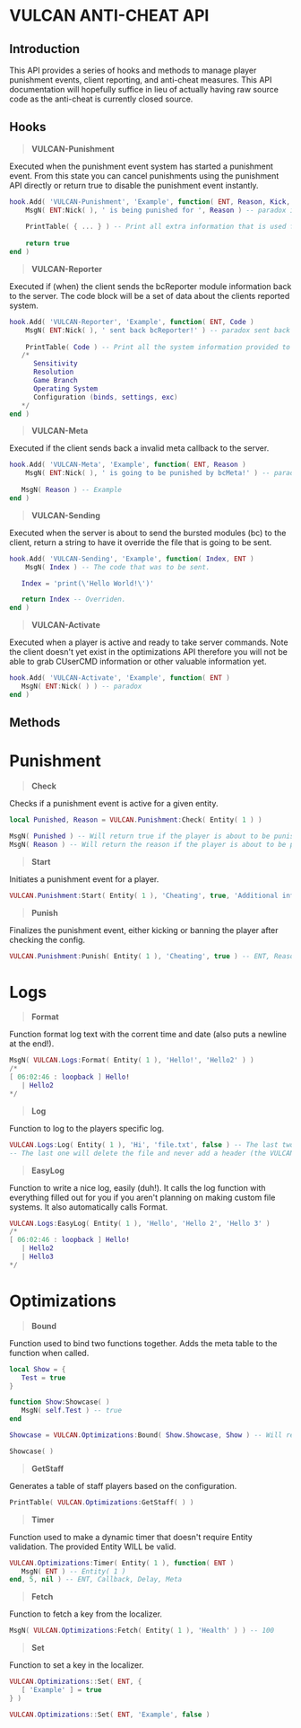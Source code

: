 # VULCAN ANTI-CHEAT API

## Introduction
This API provides a series of hooks and methods to manage player punishment events, client reporting, and anti-cheat measures. This API documentation will hopefully suffice in lieu of actually having raw source code as the anti-cheat is currently closed source.

## Hooks
> **VULCAN-Punishment**

Executed when the punishment event system has started a punishment event. From this state you can cancel punishments using the punishment API directly or return true to disable the punishment event instantly.
```lua
hook.Add( 'VULCAN-Punishment', 'Example', function( ENT, Reason, Kick,  ... )
	MsgN( ENT:Nick( ), ' is being punished for ', Reason ) -- paradox is being punished for Example
	
	PrintTable( { ... } ) -- Print all extra information that is used for the logging.
	
	return true
end )
```
> **VULCAN-Reporter**

Executed if (when) the client sends the bcReporter module information back to the server. The code block will be a set of data about the clients reported system.
```lua
hook.Add( 'VULCAN-Reporter', 'Example', function( ENT, Code )
	MsgN( ENT:Nick( ), ' sent back bcReporter!' ) -- paradox sent back bcReporter!
	
	PrintTable( Code ) -- Print all the system information provided to the server.
   /*
      Sensitivity
      Resolution
      Game Branch
      Operating System
      Configuration (binds, settings, exc)
   */
end )
```
> **VULCAN-Meta**

Executed if the client sends back a invalid meta callback to the server.
```lua
hook.Add( 'VULCAN-Meta', 'Example', function( ENT, Reason )
	MsgN( ENT:Nick( ), ' is going to be punished by bcMeta!' ) -- paradox is going to be punished by bcMeta!
	
   MsgN( Reason ) -- Example
end )
```
> **VULCAN-Sending**

Executed when the server is about to send the bursted modules (bc) to the client, return a string to have it override the file that is going to be sent.
```lua
hook.Add( 'VULCAN-Sending', 'Example', function( Index, ENT )
	MsgN( Index ) -- The code that was to be sent.

   Index = 'print(\'Hello World!\')'

   return Index -- Overriden.
end )
```
> **VULCAN-Activate**

Executed when a player is active and ready to take server commands. Note the client doesn't yet exist in the optimizations API therefore you will not be able to grab CUserCMD information or other valuable information yet.
```lua
hook.Add( 'VULCAN-Activate', 'Example', function( ENT )
   MsgN( ENT:Nick( ) ) -- paradox
end )
```

## Methods

# Punishment
> **Check**

Checks if a punishment event is active for a given entity.
```lua
local Punished, Reason = VULCAN.Punishment:Check( Entity( 1 ) )

MsgN( Punished ) -- Will return true if the player is about to be punished.
MsgN( Reason ) -- Will return the reason if the player is about to be punished.
```
> **Start**

Initiates a punishment event for a player.
```lua
VULCAN.Punishment:Start( Entity( 1 ), 'Cheating', true, 'Additional info' ) -- ENT, Reason, Kick, ...
```
> **Punish**

Finalizes the punishment event, either kicking or banning the player after checking the config.
```lua
VULCAN.Punishment:Punish( Entity( 1 ), 'Cheating', true ) -- ENT, Reason, Kick
```

# Logs
> **Format**

Function format log text with the corrent time and date (also puts a newline at the end!).
```lua
MsgN( VULCAN.Logs:Format( Entity( 1 ), 'Hello!', 'Hello2' ) )
/*
[ 06:02:46 : loopback ] Hello!
   | Hello2
*/
```
> **Log**

Function to log to the players specific log.
```lua
VULCAN.Logs:Log( Entity( 1 ), 'Hi', 'file.txt', false ) -- The last two are optional.
-- The last one will delete the file and never add a header (the VULCAN logo).
```
> **EasyLog**

Function to write a nice log, easily (duh!). It calls the log function with everything filled out for you if you aren't planning on making custom file systems. It also automatically calls Format.
```lua
VULCAN.Logs:EasyLog( Entity( 1 ), 'Hello', 'Hello 2', 'Hello 3' ) 
/*
[ 06:02:46 : loopback ] Hello!
   | Hello2
   | Hello3
*/
```

# Optimizations
> **Bound**

Function used to bind two functions together. Adds the meta table to the function when called.
```lua
local Show = { 
   Test = true
}

function Show:Showcase( )
   MsgN( self.Test ) -- true
end

Showcase = VULCAN.Optimizations:Bound( Show.Showcase, Show ) -- Will return a function.

Showcase( )
```
> **GetStaff**

Generates a table of staff players based on the configuration.
```lua
PrintTable( VULCAN.Optimizations:GetStaff( ) )
```
> **Timer**

Function used to make a dynamic timer that doesn't require Entity validation. The provided Entity WILL be valid.
```lua
VULCAN.Optimizations:Timer( Entity( 1 ), function( ENT )
   MsgN( ENT ) -- Entity( 1 )
end, 5, nil ) -- ENT, Callback, Delay, Meta
```
> **Fetch**

Function to fetch a key from the localizer.
```lua
MsgN( VULCAN.Optimizations:Fetch( Entity( 1 ), 'Health' ) ) -- 100
```
> **Set**

Function to set a key in the localizer.
```lua
VULCAN.Optimizations::Set( ENT, { 
   [ 'Example' ] = true
} )

VULCAN.Optimizations::Set( ENT, 'Example', false )
```
